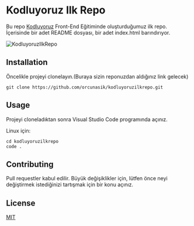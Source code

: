# Kodluyoruz Ilk Repo

Bu repo [Kodluyoruz](https://www.kodluyoruz.org/) Front-End Eğitiminde oluşturduğumuz ilk repo. İçerisinde bir adet README dosyası, bir adet index.html barındırıyor.

![KodluyoruzIlkRepo](https://lh3.googleusercontent.com/nql01SA9WP7pnBdUv7bwguCMRbDlrdZJo6vwdWbPLtDXqU4DTp-05lwpwmgmPl22gNkzmj5MvCVM5fAAgJo-G_gLq3IAa2fQADyjC8X5TbP30ocnHAEB3BoV1ewJqD39uVnqUoUu-4PSaH-paHjpuFll6fN4CpS7RNEM1H6OpKvJFmS9FzTzHT8NCxbnj16Pskhjta3W3096hyHTu7WFyJjcDSsqQ70I8YGjK4hExeT6GFASOs8hbSlTs9rrfchblgyzUOknKEypR5LzOVH4duj1KrH914vKlAcNY9E91V99y5-Tb7iGsH18K95FIrnwHazY1xB2cVQjWugDFxL7Le4ghTM98-cnJwkWYh9Wxkoa23E8NP6eazOVhPiddTiPLGxNQS1IH1RR8qIWwqXvjDOY9pMS6IKEhQl7SIL-NeMzwBRPxp98d2E_DNiZ_e2eT8BLcn-o2xhmlL9kUBfaVhqzRrWv9wlde25jV5mzzamiAWme5HWDs_5TBpp0L9PRCgXJB2tEgb_4s8A8kYtFiZBTGSDiVFcSG6jB1XAlkXWSHtjenuCdg1WcII6gI6558r61SE9AKFy3FHecm0Dk7eqFwY84pkuAZ9gjhEfXCe_nb0e3oyiuSDlQWawCud1Zz9J7eWkf28Qbr3vzHpk9MmkWXkZY1uEuqxfa_VAhhtZhyZtmg476g6qIxFVtjqE4_XYle66Mjly2k2csIqKEmeVexfr7gF_OFXoa62TYoyHcKzvlkpUZFedxrcTZVQ=w1173-h625-no?authuser=0)

## Installation

Öncelikle projeyi clonelayın.(Buraya sizin reponuzdan aldığınız link gelecek)
```
git clone https://github.com/orcunasik/kodluyoruzilkrepo.git
```

## Usage

Projeyi cloneladıktan sonra Visual Studio Code programında açınız.

Linux için:
```
cd kodluyoruzilkrepo
code .
```

## Contributing

Pull requestler kabul edilir. Büyük değişiklikler için, lütfen önce neyi değiştirmek istediğinizi tartışmak için bir konu açınız.

## License
[MIT](https://choosealicense.com/licenses/mit/)

